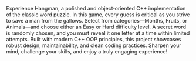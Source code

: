 Experience Hangman, a polished and object‐oriented C++ implementation of the classic word puzzle. In this game, every guess is critical as you strive to save a man from the gallows. Select from categories—Months, Fruits, or Animals—and choose either an Easy or Hard difficulty level. A secret word is randomly chosen, and you must reveal it one letter at a time within limited attempts. Built with modern C++ OOP principles, this project showcases robust design, maintainability, and clean coding practices. Sharpen your mind, challenge your skills, and enjoy a truly engaging experience!
